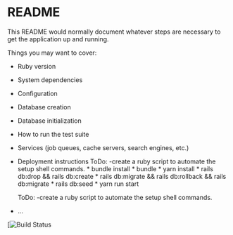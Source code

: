 # README

This README would normally document whatever steps are necessary to get the
application up and running.


Things you may want to cover:

* Ruby version

* System dependencies

* Configuration

* Database creation

* Database initialization

* How to run the test suite

* Services (job queues, cache servers, search engines, etc.)

* Deployment instructions
  ToDo:
    -create a ruby script to automate the setup shell commands.
      * bundle install
      * bundle
      * yarn install
      * rails db:drop && rails db:create
      * rails db:migrate && rails db:rollback && rails db:migrate
      * rails db:seed
      * yarn run start

  ToDo:
    -create a ruby script to automate the setup shell commands.
* ...

[![Build Status](https://codeship.com/projects/9f631d00-7d77-0136-6bc8-4eb24753254f/status?branch=master)

